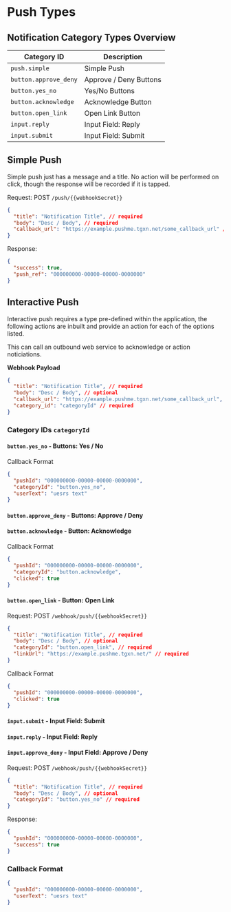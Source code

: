 # Push Types

## Notification Category Types Overview

| Category ID           | Description            |
| --------------------- | ---------------------- |
| `push.simple`         | Simple Push            |
| `button.approve_deny` | Approve / Deny Buttons |
| `button.yes_no`       | Yes/No Buttons         |
| `button.acknowledge`  | Acknowledge Button     |
| `button.open_link`    | Open Link Button       |
| `input.reply`         | Input Field: Reply     |
| `input.submit`        | Input Field: Submit    |

## Simple Push

Simple push just has a message and a title.
No action will be performed on click, though the response will be recorded if it is tapped.

Request:
POST `/push/{{webhookSecret}}`

```json
{
  "title": "Notification Title", // required
  "body": "Desc / Body", // required
  "callback_url": "https://example.pushme.tgxn.net/some_callback_url" // optional
}
```

Response:

```json
{
  "success": true,
  "push_ref": "000000000-00000-00000-0000000"
}
```

## Interactive Push

Interactive push requires a type pre-defined within the application, the following actions are inbuilt and provide an action for each of the options listed.

This can call an outbound web service to acknowledge or action noticiations.

**Webhook Payload**

```json
{
  "title": "Notification Title", // required
  "body": "Desc / Body", // optional
  "callback_url": "https://example.pushme.tgxn.net/some_callback_url", // optional
  "category_id": "categoryId" // required
}
```

### Category IDs `categoryId`

#### `button.yes_no` - Buttons: Yes / No

Callback Format

```json
{
  "pushId": "000000000-00000-00000-0000000",
  "categoryId": "button.yes_no",
  "userText": "uesrs text"
}
```

#### `button.approve_deny` - Buttons: Approve / Deny

#### `button.acknowledge` - Button: Acknowledge

Callback Format

```json
{
  "pushId": "000000000-00000-00000-0000000",
  "categoryId": "button.acknowledge",
  "clicked": true
}
```

#### `button.open_link` - Button: Open Link

Request:
POST `/webhook/push/{{webhookSecret}}`

```json
{
  "title": "Notification Title", // required
  "body": "Desc / Body", // optional
  "categoryId": "button.open_link", // required
  "linkUrl": "https://example.pushme.tgxn.net/" // required
}
```

Callback Format

```json
{
  "pushId": "000000000-00000-00000-0000000",
  "clicked": true
}
```

#### `input.submit` - Input Field: Submit

#### `input.reply` - Input Field: Reply

#### `input.approve_deny` - Input Field: Approve / Deny

Request:
POST `/webhook/push/{{webhookSecret}}`

```json
{
  "title": "Notification Title", // required
  "body": "Desc / Body", // optional
  "categoryId": "button.yes_no" // required
}
```

Response:

```json
{
  "pushId": "000000000-00000-00000-0000000",
  "success": true
}
```

### Callback Format

```json
{
  "pushId": "000000000-00000-00000-0000000",
  "userText": "uesrs text"
}
```
